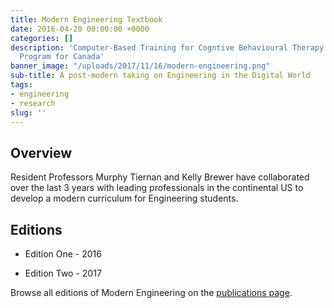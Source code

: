 ```yaml
---
title: Modern Engineering Textbook
date: 2016-04-20 00:00:00 +0000
categories: []
description: 'Computer-Based Training for Cogntive Behavioural Therapy: An Addictions
  Program for Canada'
banner_image: "/uploads/2017/11/16/modern-engineering.png"
sub-title: A post-modern taking on Engineering in the Digital World
tags:
- engineering
- research
slug: ''
---
```


## Overview

Resident Professors Murphy Tiernan and Kelly Brewer have collaborated over the last 3 years with leading professionals in the continental US to develop a modern curriculum for Engineering students.

## Editions

* Edition One - 2016

* Edition Two - 2017

Browse all editions of Modern Engineering on the [publications page](/publications/ "Go to Publications").